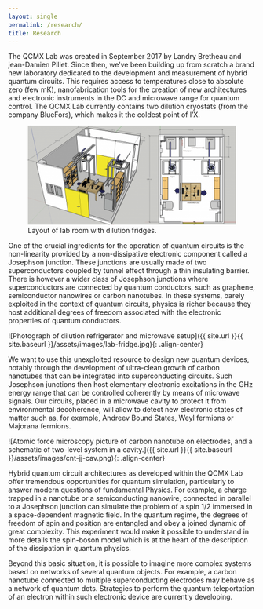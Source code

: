 ```yaml
---
layout: single
permalink: /research/
title: Research
---
```


The QCMX Lab was created in September 2017 by Landry Bretheau and jean-Damien Pillet. Since then, we’ve been building up from scratch a brand new laboratory dedicated to the development and measurement of hybrid quantum circuits. This requires access to temperatures close to absolute zero (few mK), nanofabrication tools for the creation of new architectures and electronic instruments in the DC and microwave range for quantum control. The QCMX Lab currently contains two dilution cryostats (from the company BlueFors), which makes it the coldest point of l’X.

<figure>
  <img src="/assets/images/lab-design.png" alt="3 dimensional schematic drawing of laboratory space">
  <figcaption>Layout of lab room with dilution fridges.</figcaption>
</figure>

One of the crucial ingredients for the operation of quantum circuits is the non-linearity provided by a non-dissipative electronic component called a Josephson junction. These junctions are usually made of two superconductors coupled by tunnel effect through a thin insulating barrier. There is however a wider class of Josephson junctions where superconductors are connected by quantum conductors, such as graphene, semiconductor nanowires or carbon nanotubes. In these systems, barely exploited in the context of quantum circuits, physics is richer because they host additional degrees of freedom associated with the electronic properties of quantum conductors.

![Photograph of dilution refrigerator and microwave setup]({{ site.url }}{{ site.baseurl }}/assets/images/lab-fridge.jpg){: .align-center}

We want to use this unexploited resource to design new quantum devices, notably through the development of ultra-clean growth of carbon nanotubes that can be integrated into superconducting circuits. Such Josephson junctions then host elementary electronic excitations in the GHz energy range that can be controlled coherently by means of microwave signals. Our circuits, placed in a microwave cavity to protect it from environmental decoherence, will allow to detect new electronic states of matter such as, for example, Andreev Bound States, Weyl fermions or Majorana fermions.

![Atomic force microscopy picture of carbon nanotube on electrodes, and a schematic of two-level system in a cavity.]({{ site.url }}{{ site.baseurl }}/assets/images/cnt-jj-cav.png){: .align-center}

Hybrid quantum circuit architectures as developed within the QCMX Lab offer tremendous opportunities for quantum simulation, particularly to answer modern questions of fundamental Physics. For example, a charge trapped in a nanotube or a semiconducting nanowire, connected in parallel to a Josephson junction can simulate the problem of a spin 1/2 immersed in a space-dependent magnetic field. In the quantum regime, the degrees of freedom of spin and position are entangled and obey a joined dynamic of great complexity. This experiment would make it possible to understand in more details the spin-boson model which is at the heart of the description of the dissipation in quantum physics.

Beyond this basic situation, it is possible to imagine more complex systems based on networks of several quantum objects. For example, a carbon nanotube connected to multiple superconducting electrodes may behave as a network of quantum dots. Strategies to perform the quantum teleportation of an electron within such electronic device are currently developing.
